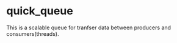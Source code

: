 # quick_queue

This is a scalable queue for tranfser data between producers and consumers(threads).
